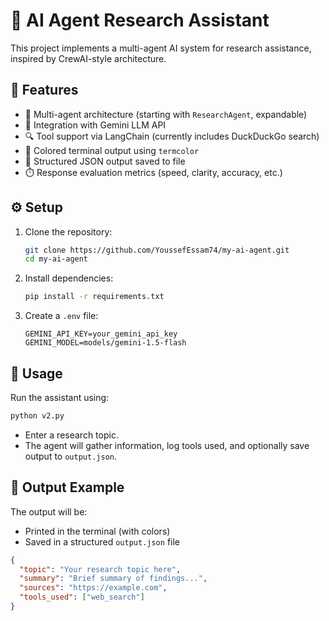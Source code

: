 # 🧠 AI Agent Research Assistant

This project implements a multi-agent AI system for research assistance, inspired by CrewAI-style architecture.

## 🚀 Features

- 🤖 Multi-agent architecture (starting with `ResearchAgent`, expandable)
- 🧠 Integration with Gemini LLM API
- 🔍 Tool support via LangChain (currently includes DuckDuckGo search)
- 🎨 Colored terminal output using `termcolor`
- 📝 Structured JSON output saved to file
- ⏱️ Response evaluation metrics (speed, clarity, accuracy, etc.)

## ⚙️ Setup

1. Clone the repository:

   ```bash
   git clone https://github.com/YoussefEssam74/my-ai-agent.git
   cd my-ai-agent
   ```

2. Install dependencies:

   ```bash
   pip install -r requirements.txt
   ```

3. Create a `.env` file:

   ```env
   GEMINI_API_KEY=your_gemini_api_key
   GEMINI_MODEL=models/gemini-1.5-flash
   ```

## 🧪 Usage

Run the assistant using:

```bash
python v2.py
```

- Enter a research topic.
- The agent will gather information, log tools used, and optionally save output to `output.json`.

## 📄 Output Example

The output will be:
- Printed in the terminal (with colors)
- Saved in a structured `output.json` file

```json
{
  "topic": "Your research topic here",
  "summary": "Brief summary of findings...",
  "sources": "https://example.com",
  "tools_used": ["web_search"]
}
```

